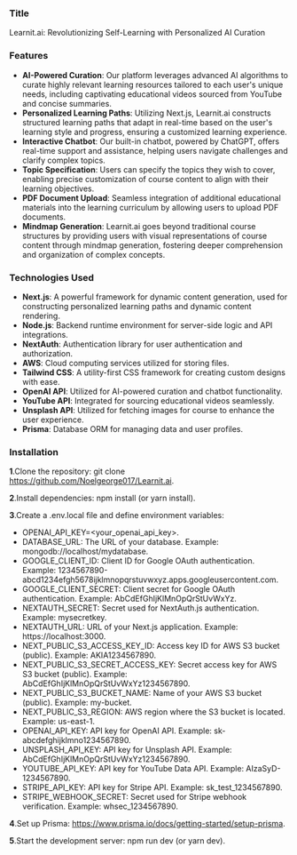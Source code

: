 
### Title
Learnit.ai: Revolutionizing Self-Learning with Personalized AI Curation

### Features
* __AI-Powered Curation__: Our platform leverages advanced AI algorithms to curate highly relevant learning resources tailored to each user's unique needs, including captivating educational videos sourced from YouTube and concise summaries.
* __Personalized Learning Paths__: Utilizing Next.js, Learnit.ai constructs structured learning paths that adapt in real-time based on the user's learning style and progress, ensuring a customized learning experience.
* __Interactive Chatbot__: Our built-in chatbot, powered by ChatGPT, offers real-time support and assistance, helping users navigate challenges and clarify complex topics.
* __Topic Specification__: Users can specify the topics they wish to cover, enabling precise customization of course content to align with their learning objectives.
* __PDF Document Upload__: Seamless integration of additional educational materials into the learning curriculum by allowing users to upload PDF documents.
* __Mindmap Generation__: Learnit.ai goes beyond traditional course structures by providing users with visual representations of course content through mindmap generation, fostering deeper comprehension and organization of complex concepts.


### Technologies Used
* __Next.js__: A powerful framework for dynamic content generation, used for constructing personalized learning paths and dynamic content rendering.
* __Node.js__: Backend runtime environment for server-side logic and API integrations.
* __NextAuth__: Authentication library for user authentication and authorization.
* __AWS__: Cloud computing services utilized for storing files.
* __Tailwind CSS__: A utility-first CSS framework for creating custom designs with ease.
* __OpenAI API__: Utilized for AI-powered curation and chatbot functionality.
* __YouTube API__: Integrated for sourcing educational videos seamlessly.
* __Unsplash API__: Utilized for fetching images  for course to enhance the user experience.
* __Prisma__: Database ORM for managing data and user profiles.

### Installation
__1__.Clone the repository: git clone https://github.com/Noelgeorge017/Learnit.ai.

__2__.Install dependencies: npm install (or yarn install).

__3__.Create a .env.local file and define environment variables:
* OPENAI_API_KEY=<your_openai_api_key>.
* DATABASE_URL: The URL of your database. Example: mongodb://localhost/mydatabase.
* GOOGLE_CLIENT_ID: Client ID for Google OAuth authentication. Example: 1234567890-abcd1234efgh5678ijklmnopqrstuvwxyz.apps.googleusercontent.com.
* GOOGLE_CLIENT_SECRET: Client secret for Google OAuth authentication. Example: AbCdEfGhIjKlMnOpQrStUvWxYz.
* NEXTAUTH_SECRET: Secret used for NextAuth.js authentication. Example: mysecretkey.
* NEXTAUTH_URL: URL of your Next.js application. Example: https://localhost:3000.
* NEXT_PUBLIC_S3_ACCESS_KEY_ID: Access key ID for AWS S3 bucket (public). Example: AKIA1234567890.
* NEXT_PUBLIC_S3_SECRET_ACCESS_KEY: Secret access key for AWS S3 bucket (public). Example: AbCdEfGhIjKlMnOpQrStUvWxYz1234567890.
* NEXT_PUBLIC_S3_BUCKET_NAME: Name of your AWS S3 bucket (public). Example: my-bucket.
* NEXT_PUBLIC_S3_REGION: AWS region where the S3 bucket is located. Example: us-east-1.
* OPENAI_API_KEY: API key for OpenAI API. Example: sk-abcdefghijklmno1234567890.
* UNSPLASH_API_KEY: API key for Unsplash API. Example: AbCdEfGhIjKlMnOpQrStUvWxYz1234567890.
* YOUTUBE_API_KEY: API key for YouTube Data API. Example: AIzaSyD-1234567890.
* STRIPE_API_KEY: API key for Stripe API. Example: sk_test_1234567890.
* STRIPE_WEBHOOK_SECRET: Secret used for Stripe webhook verification. Example: whsec_1234567890.


__4__.Set up Prisma: https://www.prisma.io/docs/getting-started/setup-prisma.

__5__.Start the development server: npm run dev (or yarn dev).
